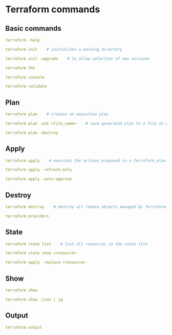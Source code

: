 # Terraform commands

## Basic commands
```yaml
terraform -help
```

```yaml
terraform init    # initializes a working directory
```

```yaml
terraform init -upgrade    # to allow selection of new versions
```

```yaml
terraform fmt
```

```yaml
terraform console
```

```yaml
terraform validate
```

## Plan
```yaml
terraform plan    # creates an execution plan
```
```yaml
terraform plan -out <file_name>    # save generated plan to a file on disk
```
```yaml
terraform plan -destroy
```

## Apply
```yaml
terraform apply    # executes the actions proposed in a Terraform plan
```
```yaml
terraform apply -refresh-only
```
```yaml
terraform apply -auto-approve
```

## Destroy
```yaml
terraform destroy    # destroy all remote objects managed by Terraform configuration
```

```yaml
terraform providers
```

## State
```yaml
terraform state list    # list all resources in the state file
```

```yaml
terraform state show <resource>
```

```yaml
terraform apply -replace <resource>
```

## Show
```yaml
terraform show
```

```yaml
terraform show -json | jq
```

## Output
```yaml
terraform output
```

